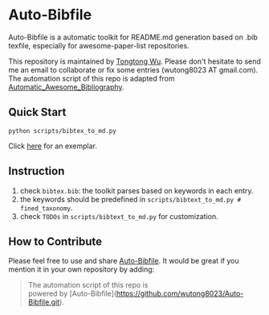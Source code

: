 # Auto-Bibfile
Auto-Bibfile is a automatic toolkit for README.md generation based on .bib texfile, especially for awesome-paper-list repositories.

This repository is maintained by [Tongtong Wu](https://wutong8023.site). Please don't hesitate to send me an email to collaborate or fix some entries (wutong8023 AT gmail.com). The automation script of this repo is adapted from [Automatic_Awesome_Bibliography](https://github.com/TLESORT/Automatic_Awesome_Bibliography).

## Quick Start
```python scripts/bibtex_to_md.py```

Click [here](https://github.com/wutong8023/Auto-Bibfile/tree/master/your_topic4all) for an exemplar.

## Instruction
1. check ```bibtex.bib```: the toolkit parses based on keywords in each entry.
2. the keywords should be predefined in ```scripts/bibtext_to_md.py # fined_taxonomy```.
3. check ```TODOs``` in ```scripts/bibtext_to_md.py``` for customization.

## How to Contribute
Please feel free to use and share [Auto-Bibfile](https://github.com/wutong8023/Auto-Bibfile.git). It would be great 
if you mention it in your own repository by adding:
> The automation script of this repo is <br> powered by \[Auto-Bibfile\](https://github.com/wutong8023/Auto-Bibfile.git).
